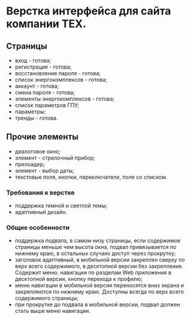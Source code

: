 # Верстка интерфейса для сайта компании TEX.

## Страницы

- вход - готова;
- регистрация - готова;
- восстановление пароля - готова;
- список энергокомплексов - готова;
- аккаунт - готова;
- смена пароля - готова;
- элементы энергокомплексов - готова;
- список параметров ГПУ;
- параметры;
- тренды - готова.

## Прочие элементы
- диалоговое окно;
- элемент - стрелочный прибор;
- прелоадер;
- элемент - выбор даты;
- текстовые поля, кнопки, переключатели, поле со списком.

### Требования к верстке
- поддержка темной и светлой темы;
- адаптивный дизайн.

### Общие особенности
- поддержка подвала, в самом низу страницы, если содержимое страницы меньше чем высота окна, подвал привязывается по нижнему краю, в остальных случаях доступ через прокрутку;
- заголовок адаптивный, в мобильной версии закреплен сверху по верх всего
  содержимого, в десктопной версии без закрепления. Содержит меню. навигации по разделам Web приложения в десктопной версии, кнопку перехода к профилю;
- меню навигации в мобильной версии переносятся вниз экрана и закрепляются по нижнему краю. Доступны всегда по верх всего содержимого страницы;
- при прокрутке до подвала в мобильной версии, подвал должен стать выше
  меню навигации.